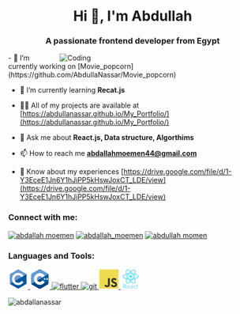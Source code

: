 
<h1 align="center">Hi 👋, I'm Abdullah</h1>
<h3 align="center">A passionate frontend developer from Egypt</h3>
<img align="right" alt="Coding" width="400" src="https://cdn.dribbble.com/users/1162077/screenshots/3848914/programmer.gif"/>
- 🔭 I’m currently working on [Movie_popcorn](https://github.com/AbdullaNassar/Movie_popcorn)

- 🌱 I’m currently learning **Recat.js**

- 👨‍💻 All of my projects are available at [https://abdullanassar.github.io/My_Portfolio/](https://abdullanassar.github.io/My_Portfolio/)

- 💬 Ask me about **React.js, Data structure, Algorthims**

- 📫 How to reach me **abdallahmoemen44@gmail.com**

- 📄 Know about my experiences [https://drive.google.com/file/d/1-Y3EceE1Jn6Y1hJiPP5kHswJoxCT_LDE/view](https://drive.google.com/file/d/1-Y3EceE1Jn6Y1hJiPP5kHswJoxCT_LDE/view)

<h3 align="left">Connect with me:</h3>
<p align="left">
<a href="https://fb.com/abdallah moemen" target="blank"><img align="center" src="https://raw.githubusercontent.com/rahuldkjain/github-profile-readme-generator/master/src/images/icons/Social/facebook.svg" alt="abdallah moemen" height="30" width="40" /></a>
<a href="https://codeforces.com/profile/abdallah_moemen" target="blank"><img align="center" src="https://raw.githubusercontent.com/rahuldkjain/github-profile-readme-generator/master/src/images/icons/Social/codeforces.svg" alt="abdallah_moemen" height="30" width="40" /></a>
<a href="https://www.leetcode.com/abdullah momen" target="blank"><img align="center" src="https://raw.githubusercontent.com/rahuldkjain/github-profile-readme-generator/master/src/images/icons/Social/leet-code.svg" alt="abdullah momen" height="30" width="40" /></a>
</p>

<h3 align="left">Languages and Tools:</h3>
<p align="left"> <a href="https://www.cprogramming.com/" target="_blank" rel="noreferrer"> <img src="https://raw.githubusercontent.com/devicons/devicon/master/icons/c/c-original.svg" alt="c" width="40" height="40"/> </a> <a href="https://www.w3schools.com/cpp/" target="_blank" rel="noreferrer"> <img src="https://raw.githubusercontent.com/devicons/devicon/master/icons/cplusplus/cplusplus-original.svg" alt="cplusplus" width="40" height="40"/> </a> <a href="https://flutter.dev" target="_blank" rel="noreferrer"> <img src="https://www.vectorlogo.zone/logos/flutterio/flutterio-icon.svg" alt="flutter" width="40" height="40"/> </a> <a href="https://git-scm.com/" target="_blank" rel="noreferrer"> <img src="https://www.vectorlogo.zone/logos/git-scm/git-scm-icon.svg" alt="git" width="40" height="40"/> </a> <a href="https://developer.mozilla.org/en-US/docs/Web/JavaScript" target="_blank" rel="noreferrer"> <img src="https://raw.githubusercontent.com/devicons/devicon/master/icons/javascript/javascript-original.svg" alt="javascript" width="40" height="40"/> </a> <a href="https://reactjs.org/" target="_blank" rel="noreferrer"> <img src="https://raw.githubusercontent.com/devicons/devicon/master/icons/react/react-original-wordmark.svg" alt="react" width="40" height="40"/> </a> </p>

<p><img align="center" src="https://github-readme-stats.vercel.app/api/top-langs?username=abdallanassar&show_icons=true&locale=en&layout=compact" alt="abdallanassar" /></p>

